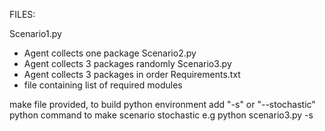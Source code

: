 FILES:  

Scenario1.py
- Agent collects one package
Scenario2.py
- Agent collects 3 packages randomly
Scenario3.py
- Agent collects 3 packages in order
Requirements.txt
-  file containing list of required modules

 make file provided, to build python environment 
 add "-s" or "--stochastic" python command to make scenario stochastic
 e.g python scenario3.py -s
